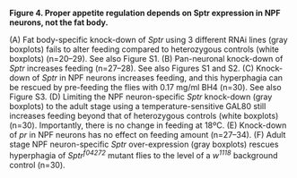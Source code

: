 **Figure 4. Proper appetite regulation depends on Sptr expression in NPF neurons, not the fat body.**

(A) Fat body-specific knock-down of *Sptr* using 3 different RNAi lines (gray boxplots) fails to alter feeding compared to heterozygous controls (white boxplots) (n=20–29). See also Figure S1.
(B) Pan-neuronal knock-down of *Sptr* increases feeding (n=27–28). See also Figures S1 and S2.
(C) Knock-down of *Sptr* in NPF neurons increases feeding, and this hyperphagia can be rescued by pre-feeding the flies with 0.17 mg/ml BH4 (n=30). See also Figure S3.
(D) Limiting the NPF neuron-specific *Sptr* knock-down (gray boxplots) to the adult stage using a temperature-sensitive GAL80 still increases feeding beyond that of heterozygous controls (white boxplots) (n=30). Importantly, there is no change in feeding at 18ºC.
(E) Knock-down of *pr* in NPF neurons has no effect on feeding amount (n=27–34).
(F) Adult stage NPF neuron-specific *Sptr* over-expression (gray boxplots) rescues hyperphagia of *Sptr<sup>f04272</sup>* mutant flies to the level of a *w<sup>1118</sup>* background control (n=30). 